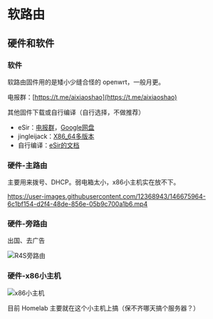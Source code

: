# 软路由

## 硬件和软件

### 软件

软路由固件用的是矮小少缝合怪的 openwrt，一般月更。

电报群：[https://t.me/aixiaoshao](https://t.me/aixiaoshao)

其他固件下载或自行编译（自行选择，不做推荐）
- eSir：[电报群](https://t.me/esirplayground)，[Google网盘](https://bit.ly/esirpg_googledrive)
- jingleijack：[X86_64多版本](https://github.com/jingleijack/X86_64-TEST/releases)
- 自行编译：[eSir的文档](https://github.com/esirplayground/Compile_OpenWrt_Tutorial)

### 硬件-主路由

主要用来拨号、DHCP。弱电箱太小，x86小主机实在放不下。

https://user-images.githubusercontent.com/12368943/146675964-6c1bf154-d2f4-48de-856e-05b9c700a1b6.mp4

### 硬件-旁路由

出国、去广告

![R4S旁路由](https://user-images.githubusercontent.com/12368943/146676079-066bbaf3-4c80-4c87-9997-a875432610f8.jpeg)

### 硬件-x86小主机

![x86小主机](https://user-images.githubusercontent.com/12368943/146676095-266bf18b-9b20-4864-8d7c-d7f2d8b2d4f3.jpeg)

目前 Homelab 主要就在这个小主机上搞（保不齐哪天搞个服务器？）
